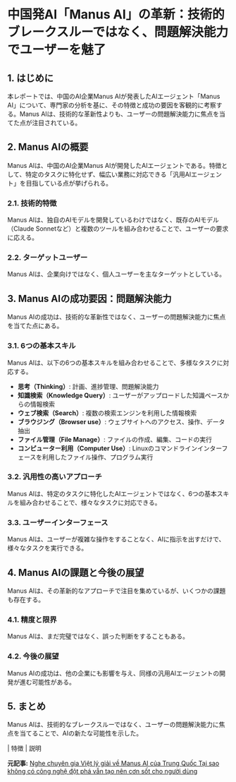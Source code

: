 # 中国発AI「Manus AI」の革新：技術的ブレークスルーではなく、問題解決能力でユーザーを魅了

## 1. はじめに

本レポートでは、中国のAI企業Manus AIが発表したAIエージェント「Manus AI」について、専門家の分析を基に、その特徴と成功の要因を客観的に考察する。Manus AIは、技術的な革新性よりも、ユーザーの問題解決能力に焦点を当てた点が注目されている。

## 2. Manus AIの概要

Manus AIは、中国のAI企業Manus AIが開発したAIエージェントである。特徴として、特定のタスクに特化せず、幅広い業務に対応できる「汎用AIエージェント」を目指している点が挙げられる。

### 2.1. 技術的特徴

Manus AIは、独自のAIモデルを開発しているわけではなく、既存のAIモデル（Claude Sonnetなど）と複数のツールを組み合わせることで、ユーザーの要求に応える。

### 2.2. ターゲットユーザー

Manus AIは、企業向けではなく、個人ユーザーを主なターゲットとしている。

## 3. Manus AIの成功要因：問題解決能力

Manus AIの成功は、技術的な革新性ではなく、ユーザーの問題解決能力に焦点を当てた点にある。

### 3.1. 6つの基本スキル

Manus AIは、以下の6つの基本スキルを組み合わせることで、多様なタスクに対応する。

* **思考（Thinking）**: 計画、進捗管理、問題解決能力
* **知識検索（Knowledge Query）**: ユーザーがアップロードした知識ベースからの情報検索
* **ウェブ検索（Search）**: 複数の検索エンジンを利用した情報検索
* **ブラウジング（Browser use）**: ウェブサイトへのアクセス、操作、データ抽出
* **ファイル管理（File Manage）**: ファイルの作成、編集、コードの実行
* **コンピューター利用（Computer Use）**: Linuxのコマンドラインインターフェースを利用したファイル操作、プログラム実行

### 3.2. 汎用性の高いアプローチ

Manus AIは、特定のタスクに特化したAIエージェントではなく、6つの基本スキルを組み合わせることで、様々なタスクに対応できる。

### 3.3. ユーザーインターフェース

Manus AIは、ユーザーが複雑な操作をすることなく、AIに指示を出すだけで、様々なタスクを実行できる。

## 4. Manus AIの課題と今後の展望

Manus AIは、その革新的なアプローチで注目を集めているが、いくつかの課題も存在する。

### 4.1. 精度と限界

Manus AIは、まだ完璧ではなく、誤った判断をすることもある。

### 4.2. 今後の展望

Manus AIの成功は、他の企業にも影響を与え、同様の汎用AIエージェントの開発が進む可能性がある。

## 5. まとめ

Manus AIは、技術的なブレークスルーではなく、ユーザーの問題解決能力に焦点を当てることで、AIの新たな可能性を示した。

| 特徴 | 説明 

**元記事:** [Nghe chuyên gia Việt lý giải về Manus AI của Trung Quốc Tại sao không có công nghệ đột phá vẫn tạo nên cơn sốt cho người dùng](https://genk.vn/nghe-chuyen-gia-viet-ly-giai-ve-manus-ai-cua-trung-quoc-tai-sao-khong-co-cong-nghe-dot-pha-van-tao-nen-con-sot-cho-nguoi-dung-20250318203644001.chn)